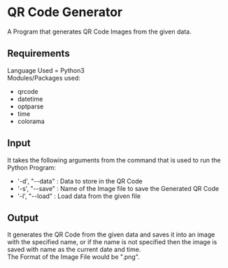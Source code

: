# QR Code Generator
A Program that generates QR Code Images from the given data.

## Requirements
Language Used = Python3<br />
Modules/Packages used:
* qrcode
* datetime
* optparse
* time
* colorama

## Input
It takes the following arguments from the command that is used to run the Python Program:
* '-d', "--data" : Data to store in the QR Code
* '-s', "--save" : Name of the Image file to save the Generated QR Code
* '-l', "--load" : Load data from the given file

## Output
It generates the QR Code from the given data and saves it into an image with the specified name, or if the name is not specified then the image is saved with name as the current date and time.<br />
The Format of the Image File would be ".png".